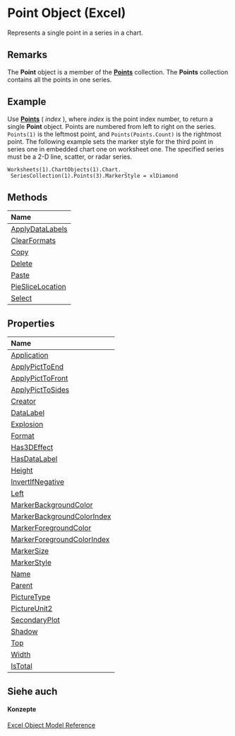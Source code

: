 
# Point Object (Excel)

Represents a single point in a series in a chart.


## Remarks

 The **Point** object is a member of the **[Points](918dc385-ed61-262e-033f-ba829f5ee8b2.md)** collection. The **Points** collection contains all the points in one series.


## Example

Use  **[Points](9b6f08a1-3fbe-e9bc-a509-345a3d2d78b3.md)** ( _index_ ), where _index_ is the point index number, to return a single **Point** object. Points are numbered from left to right on the series. `Points(1)` is the leftmost point, and `Points(Points.Count)` is the rightmost point. The following example sets the marker style for the third point in series one in embedded chart one on worksheet one. The specified series must be a 2-D line, scatter, or radar series.


```
Worksheets(1).ChartObjects(1).Chart. _ 
 SeriesCollection(1).Points(3).MarkerStyle = xlDiamond
```


## Methods



|**Name**|
|:-----|
|[ApplyDataLabels](f242eef7-75ed-868f-bb8d-d42838cc9ff0.md)|
|[ClearFormats](487bc619-209c-a0e3-a2f4-20a8b586b098.md)|
|[Copy](12ebb9b6-c480-5195-08dc-d532a5449f09.md)|
|[Delete](cc2c7d0b-5599-ba03-89df-6b8fee02bfe0.md)|
|[Paste](0a984f1c-54de-d49f-8677-43d513a0f9fc.md)|
|[PieSliceLocation](90a318d4-0ad2-d326-c26b-3c965b1ffe43.md)|
|[Select](10199b5c-9418-d133-4bd4-f5b1e3a88550.md)|

## Properties



|**Name**|
|:-----|
|[Application](66d3f58a-59c8-0556-eb38-72a87492b4e5.md)|
|[ApplyPictToEnd](9f814b2a-6c39-c0d9-0869-0df023c60e2c.md)|
|[ApplyPictToFront](e739e368-9789-be23-da90-17ab4cf3a935.md)|
|[ApplyPictToSides](46513ac1-9a83-a6cf-ef09-f5075b2df66f.md)|
|[Creator](d56c42cb-316f-429e-e251-71db4176d278.md)|
|[DataLabel](2f860d46-c6b5-50cf-b0af-4c46d9f7b2ac.md)|
|[Explosion](b6b557c3-d41b-d496-4093-336ec07fb575.md)|
|[Format](b6ff248b-94bd-45ec-d59e-2ed74d5079a2.md)|
|[Has3DEffect](0e703274-3158-efe9-24cb-f2794d8acac4.md)|
|[HasDataLabel](924f70a0-fdeb-e155-c857-55e0dfb7ca60.md)|
|[Height](450a3805-bd5a-f0c1-3854-d61e6079286d.md)|
|[InvertIfNegative](5fdbfcb8-3d22-6ea2-6354-87f2107d31cb.md)|
|[Left](e219f939-b714-1229-f847-433d7ce6e2f6.md)|
|[MarkerBackgroundColor](a283c8d2-08f2-0865-b8fe-26bc45d497d8.md)|
|[MarkerBackgroundColorIndex](67201623-5c76-1983-1710-441d7e54b8a5.md)|
|[MarkerForegroundColor](800fb100-8dc3-8e03-7308-48ffb2df552e.md)|
|[MarkerForegroundColorIndex](00d5e240-0851-ea13-11a3-5972135ca5fa.md)|
|[MarkerSize](eb7d0875-6751-d40d-9ae4-401227fb6021.md)|
|[MarkerStyle](9e723281-665c-996f-37cf-d59b6c57ea25.md)|
|[Name](94d13f1d-d1c0-e115-27f1-de899e576b2b.md)|
|[Parent](e6dd19b4-77b1-e314-c5d3-26a5a51373b8.md)|
|[PictureType](6adfa1b4-a37d-1a20-fbab-806d007d1ebf.md)|
|[PictureUnit2](adddcc7a-9d88-3b72-1279-b7d0e1894c6d.md)|
|[SecondaryPlot](1a12020a-bbd5-30b0-106a-589a44b45ca6.md)|
|[Shadow](2ad39f3b-8316-2137-4293-b3ead9ac8f81.md)|
|[Top](328ff726-4c34-a55a-35ce-1d7bdd06643a.md)|
|[Width](1b353268-5cb7-0d30-1080-80261d0a28bb.md)|
|[IsTotal](65269b0f-cb65-eb9c-b2d3-0b73d7677801.md)|

## Siehe auch


#### Konzepte


[Excel Object Model Reference](11ea8598-8a20-92d5-f98b-0da04263bf2c.md)